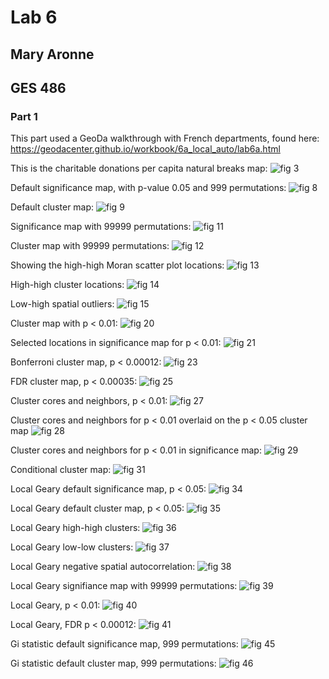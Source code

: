 # Lab 6
## Mary Aronne
## GES 486


### Part 1
This part used a GeoDa walkthrough with French departments, found here: https://geodacenter.github.io/workbook/6a_local_auto/lab6a.html

This is the charitable donations per capita natural breaks map:
![fig 3](https://github.com/maryaro/lab_6/blob/master/fig_3.JPG "fig 3")

Default significance map, with p-value 0.05 and 999 permutations:
![fig 8](https://github.com/maryaro/lab_6/blob/master/fig_8.JPG "fig 8")

Default cluster map:
![fig 9](https://github.com/maryaro/lab_6/blob/master/fig_9.JPG "fig 9")

Significance map with 99999 permutations:
![fig 11](https://github.com/maryaro/lab_6/blob/master/fig_11.JPG "fig 11")

Cluster map with 99999 permutations:
![fig 12](https://github.com/maryaro/lab_6/blob/master/fig_12.JPG "fig 12")

Showing the high-high Moran scatter plot locations:
![fig 13](https://github.com/maryaro/lab_6/blob/master/fig_13.JPG "fig 13")

High-high cluster locations:
![fig 14](https://github.com/maryaro/lab_6/blob/master/fig_14.JPG "fig 14")

Low-high spatial outliers:
![fig 15](https://github.com/maryaro/lab_6/blob/master/fig_15.JPG "fig 15")

Cluster map with p < 0.01:
![fig 20](https://github.com/maryaro/lab_6/blob/master/fig_20.JPG "fig 20")

Selected locations in significance map for p < 0.01:
![fig 21](https://github.com/maryaro/lab_6/blob/master/fig_21.JPG "fig 21")

Bonferroni cluster map, p < 0.00012:
![fig 23](https://github.com/maryaro/lab_6/blob/master/fig_23.JPG "fig 23")

FDR cluster map, p < 0.00035:
![fig 25](https://github.com/maryaro/lab_6/blob/master/fig_25.JPG "fig 25")

Cluster cores and neighbors, p < 0.01:
![fig 27](https://github.com/maryaro/lab_6/blob/master/fig_27.JPG "fig 27")

Cluster cores and neighbors for p < 0.01 overlaid on the p < 0.05 cluster map
![fig 28](https://github.com/maryaro/lab_6/blob/master/fig_28.JPG "fig 28")

Cluster cores and neighbors for p < 0.01 in significance map:
![fig 29](https://github.com/maryaro/lab_6/blob/master/fig_29.JPG "fig 29")

Conditional cluster map:
![fig 31](https://github.com/maryaro/lab_6/blob/master/fig_31.JPG "fig 31")

Local Geary default significance map, p < 0.05:
![fig 34](https://github.com/maryaro/lab_6/blob/master/fig_34.JPG "fig 34")

Local Geary default cluster map, p < 0.05:
![fig 35](https://github.com/maryaro/lab_6/blob/master/fig_35.JPG "fig 35")

Local Geary high-high clusters:
![fig 36](https://github.com/maryaro/lab_6/blob/master/fig_36.JPG "fig 36")

Local Geary low-low clusters:
![fig 37](https://github.com/maryaro/lab_6/blob/master/fig_37.JPG "fig 37")

Local Geary negative spatial autocorrelation:
![fig 38](https://github.com/maryaro/lab_6/blob/master/fig_38.JPG "fig 38")

Local Geary signifiance map with 99999 permutations:
![fig 39](https://github.com/maryaro/lab_6/blob/master/fig_39.JPG "fig 39")

Local Geary, p < 0.01:
![fig 40](https://github.com/maryaro/lab_6/blob/master/fig_40.JPG "fig 40")

Local Geary, FDR p < 0.00012:
![fig 41](https://github.com/maryaro/lab_6/blob/master/fig_41.JPG "fig 41")

Gi statistic default significance map, 999 permutations:
![fig 45](https://github.com/maryaro/lab_6/blob/master/fig_45.JPG "fig 45")

Gi statistic default cluster map, 999 permutations:
![fig 46](https://github.com/maryaro/lab_6/blob/master/fig_46.JPG "fig 46")

